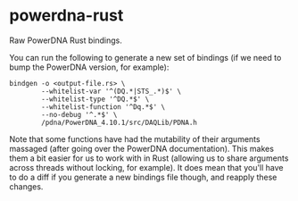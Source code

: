 # powerdna-rust

Raw PowerDNA Rust bindings.

You can run the following to generate a new set of bindings (if we need to bump the PowerDNA version, for example):

```shell script
bindgen -o <output-file.rs> \
        --whitelist-var '^(DQ.*|STS_.*)$' \
        --whitelist-type '^DQ.*$' \
        --whitelist-function '^Dq.*$' \
        --no-debug '^.*$' \
        /pdna/PowerDNA_4.10.1/src/DAQLib/PDNA.h
```

Note that some functions have had the mutability of their arguments massaged (after going over the PowerDNA
documentation). This makes them a bit easier for us to work with in Rust (allowing us to share arguments across
threads without locking, for example). It does mean that you'll have to do a diff if you generate a new bindings
file though, and reapply these changes.

